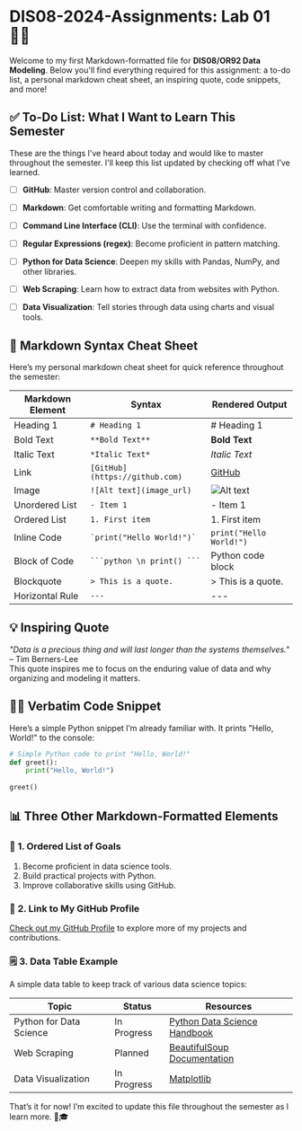 # DIS08-2024-Assignments: Lab 01 🧑‍💻

Welcome to my first Markdown-formatted file for **DIS08/OR92 Data Modeling**. Below you'll find everything required for this assignment: a to-do list, a personal markdown cheat sheet, an inspiring quote, code snippets, and more!



## ✅ **To-Do List**: What I Want to Learn This Semester  
These are the things I’ve heard about today and would like to master throughout the semester. I'll keep this list updated by checking off what I’ve learned.

- [ ] **GitHub**: Master version control and collaboration.
- [ ] **Markdown**: Get comfortable writing and formatting Markdown.
- [ ] **Command Line Interface (CLI)**: Use the terminal with confidence.
- [ ] **Regular Expressions (regex)**: Become proficient in pattern matching.
- [ ] **Python for Data Science**: Deepen my skills with Pandas, NumPy, and other libraries.
- [ ] **Web Scraping**: Learn how to extract data from websites with Python.
- [ ] **Data Visualization**: Tell stories through data using charts and visual tools.



## 📓 **Markdown Syntax Cheat Sheet**  
Here’s my personal markdown cheat sheet for quick reference throughout the semester:

| **Markdown Element**  | **Syntax**                      | **Rendered Output**                          |
|-----------------------|---------------------------------|----------------------------------------------|
| Heading 1             | `# Heading 1`                   | # Heading 1                                  |
| Bold Text             | `**Bold Text**`                 | **Bold Text**                                |
| Italic Text           | `*Italic Text*`                 | *Italic Text*                                |
| Link                  | `[GitHub](https://github.com)`  | [GitHub](https://github.com)                 |
| Image                 | `![Alt text](image_url)`        | ![Alt text](image_url)                       |
| Unordered List        | `- Item 1`                      | - Item 1                                     |
| Ordered List          | `1. First item`                 | 1. First item                                |
| Inline Code           | `` `print("Hello World!")` ``   | `print("Hello World!")`                      |
| Block of Code         | ```` ```python \n print() ``` ````| Python code block                           |
| Blockquote            | `> This is a quote.`            | > This is a quote.                           |
| Horizontal Rule       | `---`                           | ---                                          |



## 💡 **Inspiring Quote**  
_"Data is a precious thing and will last longer than the systems themselves."_ – Tim Berners-Lee  
This quote inspires me to focus on the enduring value of data and why organizing and modeling it matters.



## 🧑‍💻 **Verbatim Code Snippet**  
Here’s a simple Python snippet I’m already familiar with. It prints "Hello, World!" to the console:

```python
# Simple Python code to print "Hello, World!"
def greet():
    print("Hello, World!")
    
greet()
```



## 📊 **Three Other Markdown-Formatted Elements**  

### 📍 **1. Ordered List of Goals**  
1. Become proficient in data science tools.
2. Build practical projects with Python.
3. Improve collaborative skills using GitHub.



### 🔗 **2. Link to My GitHub Profile**  
[Check out my GitHub Profile](https://github.com/jannes-schreiner) to explore more of my projects and contributions.



### 🗒 **3. Data Table Example**
A simple data table to keep track of various data science topics:

| **Topic**             | **Status**        | **Resources**                             |
|-----------------------|-------------------|-------------------------------------------|
| Python for Data Science| In Progress       | [Python Data Science Handbook](https://jakevdp.github.io/PythonDataScienceHandbook/) |
| Web Scraping          | Planned           | [BeautifulSoup Documentation](https://www.crummy.com/software/BeautifulSoup/)       |
| Data Visualization     | In Progress       | [Matplotlib](https://matplotlib.org)                     |



That’s it for now! I’m excited to update this file throughout the semester as I learn more. 🚀🎓
